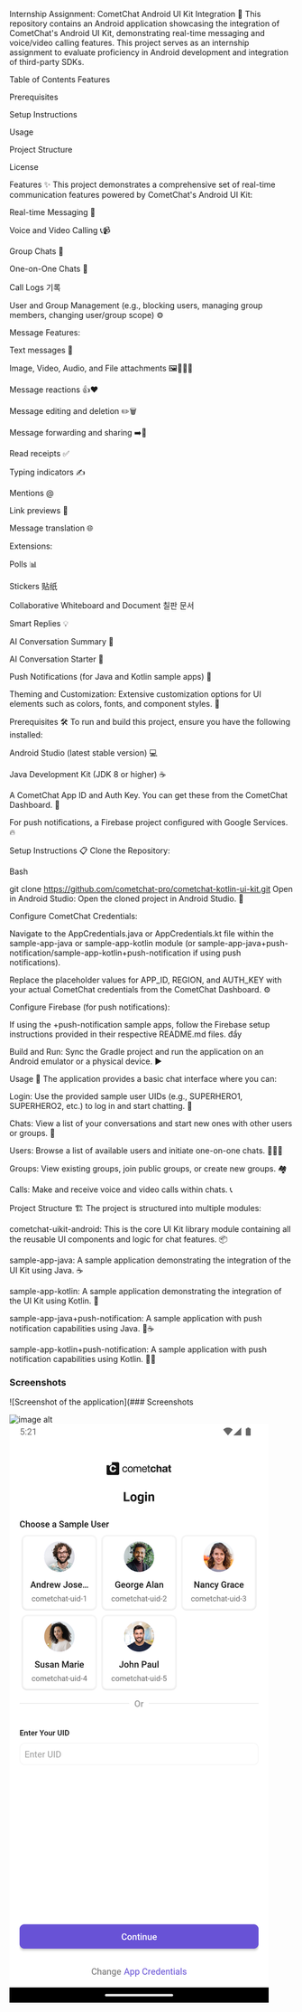 Internship Assignment: CometChat Android UI Kit Integration 🚀
This repository contains an Android application showcasing the integration of CometChat's Android UI Kit, demonstrating real-time messaging and voice/video calling features. This project serves as an internship assignment to evaluate proficiency in Android development and integration of third-party SDKs.

Table of Contents
Features

Prerequisites

Setup Instructions

Usage

Project Structure

License

Features ✨
This project demonstrates a comprehensive set of real-time communication features powered by CometChat's Android UI Kit:

Real-time Messaging 💬

Voice and Video Calling 📞📹

Group Chats 👥

One-on-One Chats 👤

Call Logs 기록

User and Group Management (e.g., blocking users, managing group members, changing user/group scope) ⚙️

Message Features:

Text messages 📝

Image, Video, Audio, and File attachments 🖼️🎥🎵📁

Message reactions 👍❤️

Message editing and deletion ✏️🗑️

Message forwarding and sharing ➡️🔗

Read receipts ✅

Typing indicators ✍️

Mentions @

Link previews 🔗

Message translation 🌐

Extensions:

Polls 📊

Stickers 贴纸

Collaborative Whiteboard and Document 칠판 문서

Smart Replies 💡

AI Conversation Summary 🧠

AI Conversation Starter 🚀

Push Notifications (for Java and Kotlin sample apps) 🔔

Theming and Customization: Extensive customization options for UI elements such as colors, fonts, and component styles. 🎨

Prerequisites 🛠️
To run and build this project, ensure you have the following installed:

Android Studio (latest stable version) 💻

Java Development Kit (JDK 8 or higher) ☕

A CometChat App ID and Auth Key. You can get these from the CometChat Dashboard. 🔑

For push notifications, a Firebase project configured with Google Services. 🔥

Setup Instructions 📋
Clone the Repository:

Bash

git clone https://github.com/cometchat-pro/cometchat-kotlin-ui-kit.git
Open in Android Studio:
Open the cloned project in Android Studio. 📂

Configure CometChat Credentials:

Navigate to the AppCredentials.java or AppCredentials.kt file within the sample-app-java or sample-app-kotlin module (or sample-app-java+push-notification/sample-app-kotlin+push-notification if using push notifications).

Replace the placeholder values for APP_ID, REGION, and AUTH_KEY with your actual CometChat credentials from the CometChat Dashboard. ⚙️

Configure Firebase (for push notifications):

If using the +push-notification sample apps, follow the Firebase setup instructions provided in their respective README.md files.  đẩy

Build and Run:
Sync the Gradle project and run the application on an Android emulator or a physical device. ▶️

Usage 🚀
The application provides a basic chat interface where you can:

Login: Use the provided sample user UIDs (e.g., SUPERHERO1, SUPERHERO2, etc.) to log in and start chatting. 🚪

Chats: View a list of your conversations and start new ones with other users or groups. 💬

Users: Browse a list of available users and initiate one-on-one chats. 🧑‍🤝‍🧑

Groups: View existing groups, join public groups, or create new groups. 🏘️

Calls: Make and receive voice and video calls within chats. 📞

Project Structure 🏗️
The project is structured into multiple modules:

cometchat-uikit-android: This is the core UI Kit library module containing all the reusable UI components and logic for chat features. 📦

sample-app-java: A sample application demonstrating the integration of the UI Kit using Java. ☕

sample-app-kotlin: A sample application demonstrating the integration of the UI Kit using Kotlin. 🧳

sample-app-java+push-notification: A sample application with push notification capabilities using Java. 🔔☕

sample-app-kotlin+push-notification: A sample application with push notification capabilities using Kotlin. 🔔🧳

### Screenshots

![Screenshot of the application](### Screenshots

![image alt]()
![image alt](https://github.com/Snehil208001/CometChat-Kotlin-UI-Kit/blob/f840c4a51d67d2868e19f82a7c757e962299a9bb/Screenshot_20250625_172202.png)

